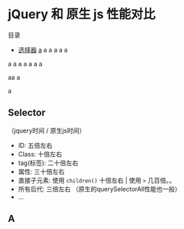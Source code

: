 # jQuery 和 原生 js 性能对比
目录
- [选择器](#Selector)
[a](#A)
a
a
a
a
a

a
a
a
a
a
a
a

aa
a

a

## Selector

（jquery时间 / 原生js时间）
- ID: 五倍左右
- Class: 十倍左右
- tag(标签): 二十倍左右
- 属性: 三十倍左右
- 直接子元素: 使用 `children()` 十倍左右 | 使用 `>` 几百倍。。
- 所有后代: 三倍左右 （原生的querySelectorAll性能也一般）
- ...




























## A
